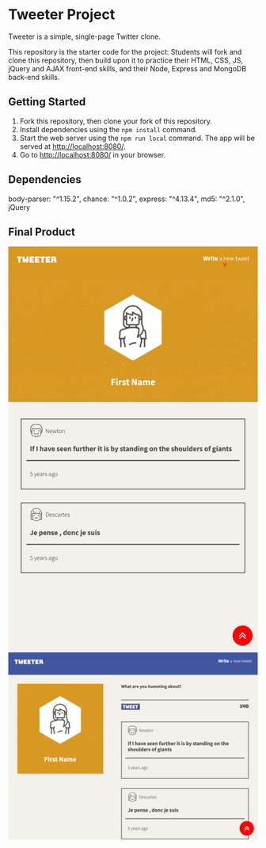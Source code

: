 # Tweeter Project

Tweeter is a simple, single-page Twitter clone.

This repository is the starter code for the project: Students will fork and clone this repository, then build upon it to practice their HTML, CSS, JS, jQuery and AJAX front-end skills, and their Node, Express and MongoDB back-end skills.

## Getting Started

1. Fork this repository, then clone your fork of this repository.
2. Install dependencies using the `npm install` command.
3. Start the web server using the `npm run local` command. The app will be served at <http://localhost:8080/>.
4. Go to <http://localhost:8080/> in your browser.

## Dependencies

  body-parser: "^1.15.2",
  chance: "^1.0.2",
  express: "^4.13.4",
  md5: "^2.1.0",
  jQuery

  ## Final Product
  !["Screenshot of URLs page"](https://github.com/agxcd/tweeter/blob/master/docs/Desktop-version.png)
  !["Screenshot of register page"](https://github.com/agxcd/tweeter/blob/master/docs/Tablet-version.png)
